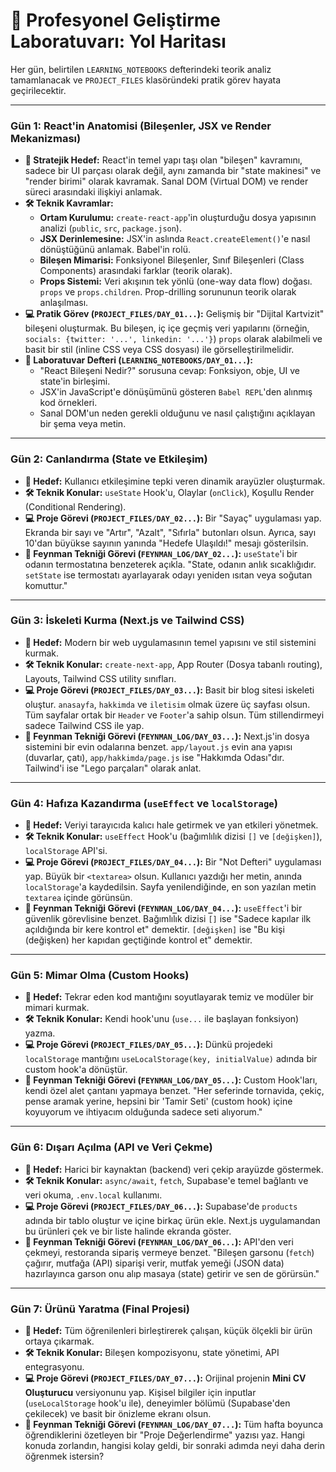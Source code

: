 # 🚀 Profesyonel Geliştirme Laboratuvarı: Yol Haritası

Her gün, belirtilen `LEARNING_NOTEBOOKS` defterindeki teorik analiz tamamlanacak ve `PROJECT_FILES` klasöründeki pratik görev hayata geçirilecektir.

---

### Gün 1: React'in Anatomisi (Bileşenler, JSX ve Render Mekanizması)

*   **🎯 Stratejik Hedef:** React'in temel yapı taşı olan "bileşen" kavramını, sadece bir UI parçası olarak değil, aynı zamanda bir "state makinesi" ve "render birimi" olarak kavramak. Sanal DOM (Virtual DOM) ve render süreci arasındaki ilişkiyi anlamak.
*   **🛠️ Teknik Kavramlar:**
    *   **Ortam Kurulumu:** `create-react-app`'in oluşturduğu dosya yapısının analizi (`public`, `src`, `package.json`).
    *   **JSX Derinlemesine:** JSX'in aslında `React.createElement()`'e nasıl dönüştüğünü anlamak. Babel'in rolü.
    *   **Bileşen Mimarisi:** Fonksiyonel Bileşenler, Sınıf Bileşenleri (Class Components) arasındaki farklar (teorik olarak).
    *   **Props Sistemi:** Veri akışının tek yönlü (one-way data flow) doğası. `props` ve `props.children`. Prop-drilling sorununun teorik olarak anlaşılması.
*   **💻 Pratik Görev (`PROJECT_FILES/DAY_01...`):** Gelişmiş bir "Dijital Kartvizit" bileşeni oluşturmak. Bu bileşen, iç içe geçmiş veri yapılarını (örneğin, `socials: {twitter: '...', linkedin: '...'}`) `props` olarak alabilmeli ve basit bir stil (inline CSS veya CSS dosyası) ile görselleştirilmelidir.
*   **📓 Laboratuvar Defteri (`LEARNING_NOTEBOOKS/DAY_01...`):**
    *   "React Bileşeni Nedir?" sorusuna cevap: Fonksiyon, obje, UI ve state'in birleşimi.
    *   JSX'in JavaScript'e dönüşümünü gösteren `Babel REPL`'den alınmış kod örnekleri.
    *   Sanal DOM'un neden gerekli olduğunu ve nasıl çalıştığını açıklayan bir şema veya metin.

---

### Gün 2: Canlandırma (State ve Etkileşim)

*   **🎯 Hedef:** Kullanıcı etkileşimine tepki veren dinamik arayüzler oluşturmak.
*   **🛠️ Teknik Konular:** `useState` Hook'u, Olaylar (`onClick`), Koşullu Render (Conditional Rendering).
*   **💻 Proje Görevi (`PROJECT_FILES/DAY_02...`):** Bir "Sayaç" uygulaması yap. Ekranda bir sayı ve "Artır", "Azalt", "Sıfırla" butonları olsun. Ayrıca, sayı 10'dan büyükse sayının yanında "Hedefe Ulaşıldı!" mesajı gösterilsin.
*   **🧠 Feynman Tekniği Görevi (`FEYNMAN_LOG/DAY_02...`):** `useState`'i bir odanın termostatına benzeterek açıkla. "State, odanın anlık sıcaklığıdır. `setState` ise termostatı ayarlayarak odayı yeniden ısıtan veya soğutan komuttur."

---

### Gün 3: İskeleti Kurma (Next.js ve Tailwind CSS)

*   **🎯 Hedef:** Modern bir web uygulamasının temel yapısını ve stil sistemini kurmak.
*   **🛠️ Teknik Konular:** `create-next-app`, App Router (Dosya tabanlı routing), Layouts, Tailwind CSS utility sınıfları.
*   **💻 Proje Görevi (`PROJECT_FILES/DAY_03...`):** Basit bir blog sitesi iskeleti oluştur. `anasayfa`, `hakkimda` ve `iletisim` olmak üzere üç sayfası olsun. Tüm sayfalar ortak bir `Header` ve `Footer`'a sahip olsun. Tüm stillendirmeyi sadece Tailwind CSS ile yap.
*   **🧠 Feynman Tekniği Görevi (`FEYNMAN_LOG/DAY_03...`):** Next.js'in dosya sistemini bir evin odalarına benzet. `app/layout.js` evin ana yapısı (duvarlar, çatı), `app/hakkimda/page.js` ise "Hakkımda Odası"dır. Tailwind'i ise "Lego parçaları" olarak anlat.

---

### Gün 4: Hafıza Kazandırma (`useEffect` ve `localStorage`)

*   **🎯 Hedef:** Veriyi tarayıcıda kalıcı hale getirmek ve yan etkileri yönetmek.
*   **🛠️ Teknik Konular:** `useEffect` Hook'u (bağımlılık dizisi `[]` ve `[değişken]`), `localStorage` API'si.
*   **💻 Proje Görevi (`PROJECT_FILES/DAY_04...`):** Bir "Not Defteri" uygulaması yap. Büyük bir `<textarea>` olsun. Kullanıcı yazdığı her metin, anında `localStorage`'a kaydedilsin. Sayfa yenilendiğinde, en son yazılan metin `textarea` içinde görünsün.
*   **🧠 Feynman Tekniği Görevi (`FEYNMAN_LOG/DAY_04...`):** `useEffect`'i bir güvenlik görevlisine benzet. Bağımlılık dizisi `[]` ise "Sadece kapılar ilk açıldığında bir kere kontrol et" demektir. `[değişken]` ise "Bu kişi (değişken) her kapıdan geçtiğinde kontrol et" demektir.

---

### Gün 5: Mimar Olma (Custom Hooks)

*   **🎯 Hedef:** Tekrar eden kod mantığını soyutlayarak temiz ve modüler bir mimari kurmak.
*   **🛠️ Teknik Konular:** Kendi hook'unu (`use...` ile başlayan fonksiyon) yazma.
*   **💻 Proje Görevi (`PROJECT_FILES/DAY_05...`):** Dünkü projedeki `localStorage` mantığını `useLocalStorage(key, initialValue)` adında bir custom hook'a dönüştür.
*   **🧠 Feynman Tekniği Görevi (`FEYNMAN_LOG/DAY_05...`):** Custom Hook'ları, kendi özel alet çantanı yapmaya benzet. "Her seferinde tornavida, çekiç, pense aramak yerine, hepsini bir 'Tamir Seti' (custom hook) içine koyuyorum ve ihtiyacım olduğunda sadece seti alıyorum."

---

### Gün 6: Dışarı Açılma (API ve Veri Çekme)

*   **🎯 Hedef:** Harici bir kaynaktan (backend) veri çekip arayüzde göstermek.
*   **🛠️ Teknik Konular:** `async/await`, `fetch`, Supabase'e temel bağlantı ve veri okuma, `.env.local` kullanımı.
*   **💻 Proje Görevi (`PROJECT_FILES/DAY_06...`):** Supabase'de `products` adında bir tablo oluştur ve içine birkaç ürün ekle. Next.js uygulamandan bu ürünleri çek ve bir liste halinde ekranda göster.
*   **🧠 Feynman Tekniği Görevi (`FEYNMAN_LOG/DAY_06...`):** API'den veri çekmeyi, restoranda sipariş vermeye benzet. "Bileşen garsonu (`fetch`) çağırır, mutfağa (API) siparişi verir, mutfak yemeği (JSON data) hazırlayınca garson onu alıp masaya (state) getirir ve sen de görürsün."

---

### Gün 7: Ürünü Yaratma (Final Projesi)

*   **🎯 Hedef:** Tüm öğrenilenleri birleştirerek çalışan, küçük ölçekli bir ürün ortaya çıkarmak.
*   **🛠️ Teknik Konular:** Bileşen kompozisyonu, state yönetimi, API entegrasyonu.
*   **💻 Proje Görevi (`PROJECT_FILES/DAY_07...`):** Orijinal projenin **Mini CV Oluşturucu** versiyonunu yap. Kişisel bilgiler için inputlar (`useLocalStorage` hook'u ile), deneyimler bölümü (Supabase'den çekilecek) ve basit bir önizleme ekranı olsun.
*   **🧠 Feynman Tekniği Görevi (`FEYNMAN_LOG/DAY_07...`):** Tüm hafta boyunca öğrendiklerini özetleyen bir "Proje Değerlendirme" yazısı yaz. Hangi konuda zorlandın, hangisi kolay geldi, bir sonraki adımda neyi daha derin öğrenmek istersin?
